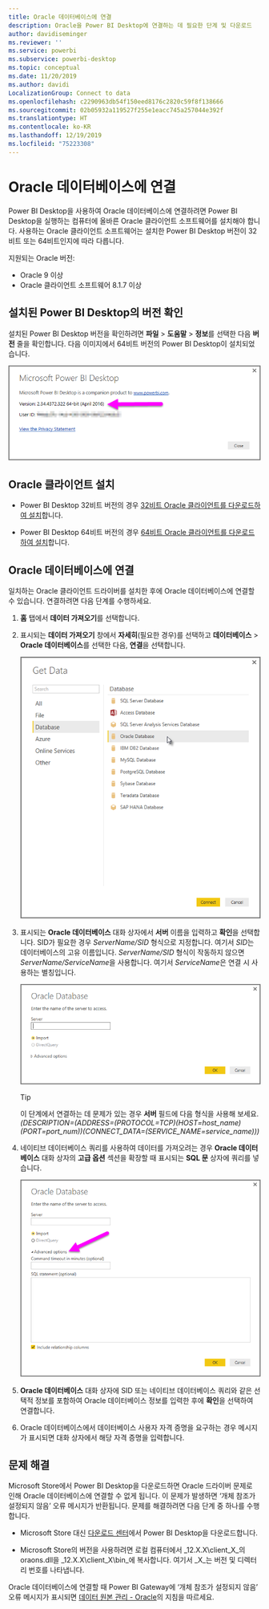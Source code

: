 ```yaml
---
title: Oracle 데이터베이스에 연결
description: Oracle을 Power BI Desktop에 연결하는 데 필요한 단계 및 다운로드
author: davidiseminger
ms.reviewer: ''
ms.service: powerbi
ms.subservice: powerbi-desktop
ms.topic: conceptual
ms.date: 11/20/2019
ms.author: davidi
LocalizationGroup: Connect to data
ms.openlocfilehash: c2290963db54f150eed8176c2820c59f8f138666
ms.sourcegitcommit: 02b05932a119527f255e1eacc745a257044e392f
ms.translationtype: HT
ms.contentlocale: ko-KR
ms.lasthandoff: 12/19/2019
ms.locfileid: "75223308"
---
```

# <a name="connect-to-an-oracle-database"></a>Oracle 데이터베이스에 연결
Power BI Desktop을 사용하여 Oracle 데이터베이스에 연결하려면 Power BI Desktop을 실행하는 컴퓨터에 올바른 Oracle 클라이언트 소프트웨어를 설치해야 합니다. 사용하는 Oracle 클라이언트 소프트웨어는 설치한 Power BI Desktop 버전이 32비트 또는 64비트인지에 따라 다릅니다.

지원되는 Oracle 버전: 
- Oracle 9 이상
- Oracle 클라이언트 소프트웨어 8.1.7 이상

## <a name="determining-which-version-of-power-bi-desktop-is-installed"></a>설치된 Power BI Desktop의 버전 확인
설치된 Power BI Desktop 버전을 확인하려면 **파일** > **도움말** > **정보**를 선택한 다음 **버전** 줄을 확인합니다. 다음 이미지에서 64비트 버전의 Power BI Desktop이 설치되었습니다.

![Power BI Desktop 버전](media/desktop-connect-oracle-database/connect-oracle-database_1.png)

## <a name="installing-the-oracle-client"></a>Oracle 클라이언트 설치
- Power BI Desktop 32비트 버전의 경우 [32비트 Oracle 클라이언트를 다운로드하여 설치](https://www.oracle.com/technetwork/topics/dotnet/utilsoft-086879.html)합니다.

- Power BI Desktop 64비트 버전의 경우 [64비트 Oracle 클라이언트를 다운로드하여 설치](https://www.oracle.com/technetwork/database/windows/downloads/index-090165.html)합니다.

## <a name="connect-to-an-oracle-database"></a>Oracle 데이터베이스에 연결
일치하는 Oracle 클라이언트 드라이버를 설치한 후에 Oracle 데이터베이스에 연결할 수 있습니다. 연결하려면 다음 단계를 수행하세요.

1. **홈** 탭에서 **데이터 가져오기**를 선택합니다. 

2. 표시되는 **데이터 가져오기** 창에서 **자세히**(필요한 경우)를 선택하고 **데이터베이스** > **Oracle 데이터베이스**를 선택한 다음, **연결**을 선택합니다.
   
   ![Oracle 데이터베이스 연결](media/desktop-connect-oracle-database/connect-oracle-database_2.png)
2. 표시되는 **Oracle 데이터베이스** 대화 상자에서 **서버** 이름을 입력하고 **확인**을 선택합니다. SID가 필요한 경우 *ServerName/SID* 형식으로 지정합니다. 여기서 *SID*는 데이터베이스의 고유 이름입니다. *ServerName/SID* 형식이 작동하지 않으면 *ServerName/ServiceName*을 사용합니다. 여기서 *ServiceName*은 연결 시 사용하는 별칭입니다.


   ![Oracle 서버 이름 입력](media/desktop-connect-oracle-database/connect-oracle-database_3.png)

   > [!TIP]
   > 이 단계에서 연결하는 데 문제가 있는 경우 **서버** 필드에 다음 형식을 사용해 보세요. *(DESCRIPTION=(ADDRESS=(PROTOCOL=TCP)(HOST=host_name)(PORT=port_num))(CONNECT_DATA=(SERVICE_NAME=service_name)))*
   
3. 네이티브 데이터베이스 쿼리를 사용하여 데이터를 가져오려는 경우 **Oracle 데이터베이스** 대화 상자의 **고급 옵션** 섹션을 확장할 때 표시되는 **SQL 문** 상자에 쿼리를 넣습니다.
   
   ![고급 옵션 확장](media/desktop-connect-oracle-database/connect-oracle-database_4.png)
4. **Oracle 데이터베이스** 대화 상자에 SID 또는 네이티브 데이터베이스 쿼리와 같은 선택적 정보를 포함하여 Oracle 데이터베이스 정보를 입력한 후에 **확인**을 선택하여 연결합니다.
5. Oracle 데이터베이스에서 데이터베이스 사용자 자격 증명을 요구하는 경우 메시지가 표시되면 대화 상자에서 해당 자격 증명을 입력합니다.


## <a name="troubleshooting"></a>문제 해결

Microsoft Store에서 Power BI Desktop을 다운로드하면 Oracle 드라이버 문제로 인해 Oracle 데이터베이스에 연결할 수 없게 됩니다. 이 문제가 발생하면 ‘개체 참조가 설정되지 않음’ 오류 메시지가 반환됩니다.  문제를 해결하려면 다음 단계 중 하나를 수행합니다.

* Microsoft Store 대신 [다운로드 센터](https://www.microsoft.com/download/details.aspx?id=58494)에서 Power BI Desktop을 다운로드합니다.

* Microsoft Store의 버전을 사용하려면 로컬 컴퓨터에서 _12.X.X\client_X_의 oraons.dll을 _12.X.X\client_X\bin_에 복사합니다. 여기서 _X_는 버전 및 디렉터리 번호를 나타냅니다.

Oracle 데이터베이스에 연결할 때 Power BI Gateway에 ‘개체 참조가 설정되지 않음’ 오류 메시지가 표시되면 [데이터 원본 관리 - Oracle](service-gateway-onprem-manage-oracle.md)의 지침을 따르세요. 
